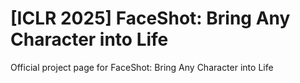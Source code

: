 # [ICLR 2025] FaceShot: Bring Any Character into Life
Official project page for FaceShot: Bring Any Character into Life
